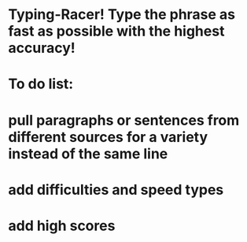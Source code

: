 # Typing-Racer! Type the phrase as fast as possible with the highest accuracy!
# To do list:
#    pull paragraphs or sentences from different sources for a variety instead of the same line
#    add difficulties and speed types
#    add high scores
